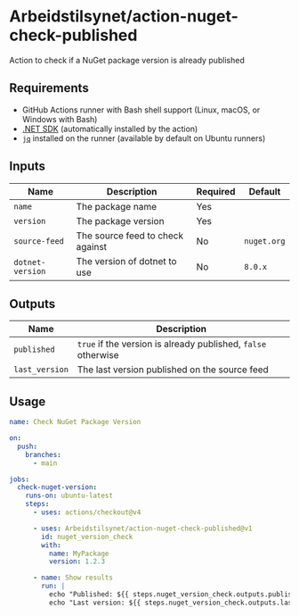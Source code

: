 # Arbeidstilsynet/action-nuget-check-published

Action to check if a NuGet package version is already published

## Requirements

- GitHub Actions runner with Bash shell support (Linux, macOS, or Windows with Bash)
- [.NET SDK](https://dotnet.microsoft.com/download) (automatically installed by the action)
- [`jq`](https://stedolan.github.io/jq/) installed on the runner (available by default on Ubuntu runners)

## Inputs

| Name             | Description                      | Required | Default     |
|------------------|----------------------------------|----------|-------------|
| `name`           | The package name                 | Yes      |             |
| `version`        | The package version              | Yes      |             |
| `source-feed`    | The source feed to check against | No       | `nuget.org` |
| `dotnet-version` | The version of dotnet to use     | No       | `8.0.x`     |

## Outputs

| Name           | Description                                                   |
|----------------|---------------------------------------------------------------|
| `published`    | `true` if the version is already published, `false` otherwise |
| `last_version` | The last version published on the source feed                 |

## Usage

```yaml
name: Check NuGet Package Version

on:
  push:
    branches:
      - main

jobs:
  check-nuget-version:
    runs-on: ubuntu-latest
    steps:
      - uses: actions/checkout@v4

      - uses: Arbeidstilsynet/action-nuget-check-published@v1
        id: nuget_version_check
        with:
          name: MyPackage
          version: 1.2.3

      - name: Show results
        run: |
          echo "Published: ${{ steps.nuget_version_check.outputs.published }}"
          echo "Last version: ${{ steps.nuget_version_check.outputs.last_version }}"
```
